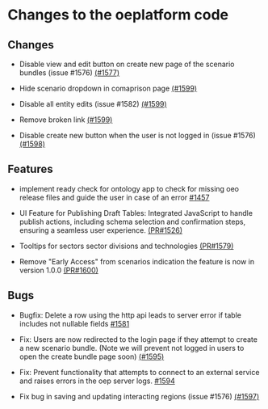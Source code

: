 # Changes to the oeplatform code

## Changes

- Disable view and edit button on create new page of the scenario bundles  (issue #1576) [(#1577)](https://github.com/OpenEnergyPlatform/oeplatform/pull/1577)

- Hide scenario dropdown in comaprison page [(#1599)](https://github.com/OpenEnergyPlatform/oeplatform/pull/1599)

- Disable all entity edits (issue #1582) [(#1599)](https://github.com/OpenEnergyPlatform/oeplatform/pull/1599)

- Remove broken link [(#1599)](https://github.com/OpenEnergyPlatform/oeplatform/pull/1599)

- Disable create new button when the user is not logged in  (issue #1576) [(#1598)](https://github.com/OpenEnergyPlatform/oeplatform/pull/1598)


## Features

- implement ready check for ontology app to check for missing oeo release files and guide the user in case of an error [#1457](https://github.com/OpenEnergyPlatform/oeplatform/pull/1547/)

- UI Feature for Publishing Draft Tables: Integrated JavaScript to handle publish actions, including schema selection and confirmation steps, ensuring a seamless user experience.  [(PR#1526)](https://github.com/OpenEnergyPlatform/oeplatform/pull/1526)

- Tooltips for sectors sector divisions and technologies [(PR#1579)](https://github.com/OpenEnergyPlatform/oeplatform/pull/1579)

- Remove "Early Access" from scenarios indication the feature is now in version 1.0.0 [(PR#1600)](https://github.com/OpenEnergyPlatform/oeplatform/pull/1600)

## Bugs

- Bugfix: Delete a row using the http api leads to server error if table includes not nullable fields [#1581](https://github.com/OpenEnergyPlatform/oeplatform/pull/1581)

- Fix: Users are now redirected to the login page if they attempt to create a new scenario bundle. (Note we will prevent not logged in users to open the create bundle page soon) [(#1595)](https://github.com/OpenEnergyPlatform/oeplatform/pull/1595)

- Fix: Prevent functionality that attempts to connect to an external service and raises errors in the oep server logs. [#1594](https://github.com/OpenEnergyPlatform/oeplatform/pull/1594)

- Fix bug in saving and updating interacting regions  (issue #1576) [(#1597)](https://github.com/OpenEnergyPlatform/oeplatform/pull/1597)
